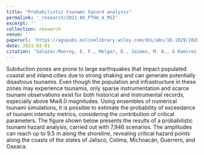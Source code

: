 ```yaml
---
title: "Probabilistic tsunami hazard analysis"
permalink: '_research/2021_06_PTHA_4_MSZ'
excerpt: ''
collection: research
venue: ''
paperurl: 'https://agupubs.onlinelibrary.wiley.com/doi/abs/10.1029/2020JB020781'
date: 2021-03-01
citation: 'Salazar‐Monroy, E. F., Melgar, D., Jaimes, M. A., & Ramirez‐Guzman, L. (2021). &quot; Regional Probabilistic Tsunami Hazard Analysis for the Mexican Subduction Zone from Stochastic Slip Models. &quot; <i>Journal of Geophysical Research: Solid Earth </i>, 126(6), e2020JB020781.' 
---
```

Subduction zones are prone to large earthquakes that impact populated coastal and inland cities due to strong shaking and can generate potentially disastrous tsunamis. Even though the population and infrastructure in these zones may experience tsunamis, only sparse instrumentation and scarce tsunami observations exist for both historical and instrumental records, especially above Mw8.0 magnitudes. Using ensembles of numerical tsunami simulations, it is possible to estimate the probability of exceedance of tsunami intensity metrics, considering the contribution of critical parameters. The figure shown below presents the results of a probabilistic tsunami hazard analysis, carried out with 7,946 scenarios. The amplitudes can reach up to 9.5 m along the shoreline, revealing critical hazard points along the coasts of the states of Jalisco, Colima, Michoacán, Guerrero, and Oaxaca.
